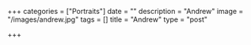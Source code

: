 +++
categories = ["Portraits"]
date = ""
description = "Andrew"
image = "/images/andrew.jpg"
tags = []
title = "Andrew"
type = "post"

+++
